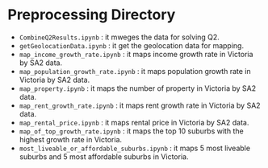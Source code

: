 # Preprocessing Directory
- `CombineQ2Results.ipynb` : it mweges the data for solving Q2. 
- `getGeolocationData.ipynb` : it get the geolocation data for mapping. 
- `map_income_growth_rate.ipynb` : it maps income growth rate in Victoria by SA2 data. 
- `map_population_growth_rate.ipynb` : it maps population growth rate in Victoria by SA2 data. 
- `map_property.ipynb` : it maps the number of property in Victoria by SA2 data. 
- `map_rent_growth_rate.ipynb` : it maps rent growth rate in Victoria by SA2 data. 
- `map_rental_price.ipynb` : it maps rental price in Victoria by SA2 data.  
- `map_of_top_growth_rate.ipynb` : it maps the top 10 suburbs with the highest growth rate in Victoria.
- `most_liveable_or_affordable_suburbs.ipynb` :  it maps 5 most liveable suburbs and 5 most affordable suburbs in Victoria.
